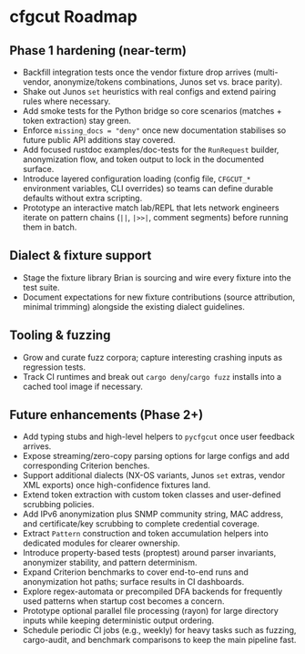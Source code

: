 # cfgcut Roadmap

## Phase 1 hardening (near-term)
- Backfill integration tests once the vendor fixture drop arrives (multi-vendor, anonymize/tokens combinations, Junos set vs. brace parity).
- Shake out Junos `set` heuristics with real configs and extend pairing rules where necessary.
- Add smoke tests for the Python bridge so core scenarios (matches + token extraction) stay green.
- Enforce `missing_docs = "deny"` once new documentation stabilises so future public API additions stay covered.
- Add focused rustdoc examples/doc-tests for the `RunRequest` builder, anonymization flow, and token output to lock in the documented surface.
- Introduce layered configuration loading (config file, `CFGCUT_*` environment variables, CLI overrides) so teams can define durable defaults without extra scripting.
- Prototype an interactive match lab/REPL that lets network engineers iterate on pattern chains (`||`, `|>>|`, comment segments) before running them in batch.

## Dialect & fixture support
- Stage the fixture library Brian is sourcing and wire every fixture into the test suite.
- Document expectations for new fixture contributions (source attribution, minimal trimming) alongside the existing dialect guidelines.

## Tooling & fuzzing
- Grow and curate fuzz corpora; capture interesting crashing inputs as regression tests.
- Track CI runtimes and break out `cargo deny`/`cargo fuzz` installs into a cached tool image if necessary.

## Future enhancements (Phase 2+)
- Add typing stubs and high-level helpers to `pycfgcut` once user feedback arrives.
- Expose streaming/zero-copy parsing options for large configs and add corresponding Criterion benches.
- Support additional dialects (NX-OS variants, Junos `set` extras, vendor XML exports) once high-confidence fixtures land.
- Extend token extraction with custom token classes and user-defined scrubbing policies.
- Add IPv6 anonymization plus SNMP community string, MAC address, and certificate/key scrubbing to complete credential coverage.
- Extract `Pattern` construction and token accumulation helpers into dedicated modules for clearer ownership.
- Introduce property-based tests (proptest) around parser invariants, anonymizer stability, and pattern determinism.
- Expand Criterion benchmarks to cover end-to-end runs and anonymization hot paths; surface results in CI dashboards.
- Explore regex-automata or precompiled DFA backends for frequently used patterns when startup cost becomes a concern.
- Prototype optional parallel file processing (rayon) for large directory inputs while keeping deterministic output ordering.
- Schedule periodic CI jobs (e.g., weekly) for heavy tasks such as fuzzing, cargo-audit, and benchmark comparisons to keep the main pipeline fast.
